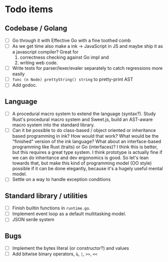 # Todo items

## Codebase / Golang

- [ ] Go through it with Effective Go with a fine toothed comb
- [ ] As we get time also make a ink -> JavaScript in JS and maybe ship it as a javascript compiler? Great for
    1. correctness checking against Go impl and
    2. writing web code.
- [ ] Write tests for parser/lexer/evaler separately to catch regressions more easily
- [ ] `func (n Node) prettyString() string` to pretty-print AST
- [ ] Add godoc.

## Language

- [ ] A procedural macro system to extend the language (syntax?). Study Rust's procedural macro system and Sweet.js, build an AST-aware macro system into the standard library.
- [ ] Can it be possible to do class-based / object oriented or inheritance based programming in ink? How would that work? What would be the "finished" version of the ink language? What about an interface-based programming like Rust (traits) or Go (interfaces)? I think this is better, but this requires a great type system. I think prototype is actually fine if we can do inheritance and dev ergonomics is good. So let's lean towards that, but make this kind of programming model (OO style) possible if it can be done elegantly, because it's a hugely useful mental model.
- [ ] Settle on a way to handle exception conditions

## Standard library / utilities
- [ ] Finish builtin functions in `runtime.go`.
- [ ] Implement event loop as a default multitasking model.
- [ ] JSON serde system

## Bugs
- [ ] Implement the bytes literal (or constructor?) and values
- [ ] Add bitwise binary operators, `&`, `|`, `>>`, `<<`